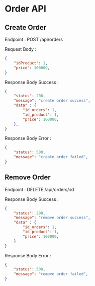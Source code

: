 # Order API

## Create Order

Endpoint : POST /api/orders

Request Body :

```json
{
    "idProduct": 1,
    "price": 100000,    
}
```

Response Body Success :
```json
{
    "status": 200,
    "message": "create order success",
    "data" : {        
        "id_orders": 1,
        "id_product": 1,
        "price": 100000,
    },    
}
```

Response Body Error :
```json
{
    "status": 500,
    "message": "create order failed",    
}
```

## Remove Order

Endpoint : DELETE /api/orders/:id

Response Body Success :
```json
{
    "status": 200,
    "message": "remove order success",
    "data" : {
        "id_orders": 1,
        "id_product": 1,
        "price": 100000,
    }
}
```

Response Body Error :
```json
{
    "status": 500,
    "message": "remove order failed",
}
```